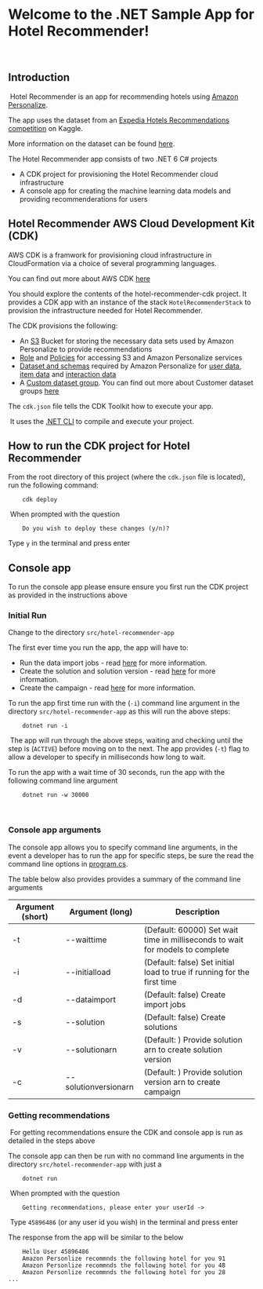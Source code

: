 # Welcome to the .NET Sample App for Hotel Recommender!
​
## Introduction
​
Hotel Recommender is an app for recommending hotels using [Amazon Personalize](https://aws.amazon.com/personalize/).
​

The app uses the dataset from an [Expedia Hotels Recommendations competition](https://www.kaggle.com/c/expedia-hotel-recommendations/overview) on Kaggle.
​

More information on the dataset can be found [here](https://francescopochetti.com/recommend-expedia-hotels-with-amazon-personalize-the-magic-of-hierarchical-rnns/#The_Expedia_dataset).
​

The Hotel Recommender app consists of two .NET 6 C# projects 
- A CDK project for provisioning the Hotel Recommender cloud infrastructure 
- A console app for creating the machine learning data models and providing recommenderations for users



## Hotel Recommender AWS Cloud Development Kit (CDK)

AWS CDK is a framwork for provisioning cloud infrastructure in CloudFormation via a choice of several programming languages.

You can find out more about AWS CDK [here](https://docs.aws.amazon.com/cdk/v2/guide/home.html)

You should explore the contents of the hotel-recommender-cdk project. It provides a CDK app with an instance of the stack `HotelRecommenderStack` to provision the infrastructure needed for Hotel Recommender.

The CDK provisions the following:
​
- An [S3](https://docs.aws.amazon.com/AmazonS3/latest/userguide/Welcome.html) Bucket for storing the necessary data sets used by Amazon Personalize to provide recommendations
- [Role](https://docs.aws.amazon.com/IAM/latest/UserGuide/id_roles.html) and [Policies](https://docs.aws.amazon.com/IAM/latest/UserGuide/access_policies.html) for accessing S3 and Amazon Personalize services
- [Dataset and schemas](https://docs.aws.amazon.com/personalize/latest/dg/how-it-works-dataset-schema.html) required by Amazon Personalize for [user data](https://docs.aws.amazon.com/personalize/latest/dg/users-datasets.html), [item data](https://docs.aws.amazon.com/personalize/latest/dg/items-datasets.html) and [interaction data](https://docs.aws.amazon.com/personalize/latest/dg/interactions-datasets.html)
- A [Custom dataset group](https://docs.aws.amazon.com/personalize/latest/dg/custom-dataset-groups.html). You can find out more about Customer dataset groups [here](https://docs.aws.amazon.com/personalize/latest/dg/data-prep-ds-group.html)
​

The `cdk.json` file tells the CDK Toolkit how to execute your app.

​
It uses the [.NET CLI](https://docs.microsoft.com/dotnet/articles/core/) to compile and execute your project.
​
## How to run the CDK project for Hotel Recommender
From the root directory of this project (where the `cdk.json` file is located), run the following command: 
​
```
    cdk deploy
```
​
When prompted with the question 

```
    Do you wish to deploy these changes (y/n)? 
```

Type `y` in the terminal and press enter

## Console app

To run the console app please ensure ensure you first run the CDK project as provided in the instructions above

### Initial Run

Change to the directory `src/hotel-recommender-app`

The first ever time you run the app, the app will have to:
​
- Run the data import jobs - read [here](https://docs.aws.amazon.com/personalize/latest/dg/data-prep.html) for more information.
- Create the solution and solution version - read [here](https://docs.aws.amazon.com/personalize/latest/dg/training-deploying-solutions.html) for more information.
- Create the campaign - read [here](https://docs.aws.amazon.com/personalize/latest/dg/campaigns.html) for more information.
​

To run the app first time run with the (`-i`) command line argument in the directory `src/hotel-recommender-app` as this will run the above steps:


```
    dotnet run -i
```
​
The app will run through the above steps, waiting and checking until the step  is (`ACTIVE`) before moving on to the next. The app provides (`-t`) flag to allow a developer to specify in milliseconds how long to wait. 
​

To run the app with a wait time of 30 seconds, run the app with the following command line argument
​
```
    dotnet run -w 30000 
```
​
### Console app arguments

The console app allows you to specify command line arguments, in the event a developer has to run the app for specific steps, be sure the read the command line options in [program.cs](src/hotel-recommender-app/Program.cs).

The table below also provides provides a summary of the command line arguments

| Argument (short) | Argument (long) | Description |
| ---------------- | --------------- | ----------- |
| ​-t | --waittime | (Default: 60000) Set wait time in milliseconds to wait for models to complete |
| -i | --initialload | (Default: false) Set initial load to true if running for the first time |
| -d | --dataimport | (Default: false) Create import jobs |
| -s | --solution | (Default: false) Create solutions |
| -v | --solutionarn | (Default: ) Provide solution arn to create solution version
| -c | --solutionversionarn | (Default: ) Provide solution version arn to create campaign |
             

### Getting recommendations
​
For getting recommendations ensure the CDK and console app is run as detailed in the steps above
​

The console app can then be run with no command line arguments in the directory `src/hotel-recommender-app` with just a 
​
```
    dotnet run
```
​
When prompted with the question 
​
```
    Getting recommendations, please enter your userId ->
```
​
Type `45896486` (or any user id you wish) in the terminal and press enter

The response from the app will be similar to the below
​
```
    Hello User 45896486
    Amazon Personlize recommnds the following hotel for you 91
    Amazon Personlize recommnds the following hotel for you 48
    Amazon Personlize recommnds the following hotel for you 28
...
```
